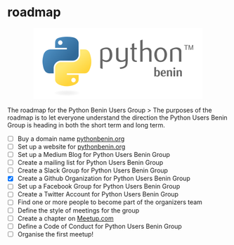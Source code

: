 # roadmap
<p align="center">
<img src="logo.png">
</p>
The roadmap for the Python Benin Users Group
> The purposes of the roadmap is to let everyone understand the direction the Python Users Benin Group is heading in both the short term and long term.

- [ ] Buy a domain name [pythonbenin.org](https://pythonbenin.org)
- [ ] Set up a website for [pythonbenin.org](https://pythonbenin.org)
- [ ] Set up a Medium Blog for Python Users Benin Group
- [ ] Create a mailing list for Python Users Benin Group
- [ ] Create a Slack Group for Python Users Benin Group
- [x] Create a Github Organization for Python Users Benin Group
- [ ] Set up a Facebook Group for Python Users Benin Group
- [ ] Create a Twitter Account for Python Users Benin Group
- [ ] Find one or more people to become part of the organizers team
- [ ] Define the style of meetings for the group
- [ ] Create a chapter on [Meetup.com](https://meetup.com)
- [ ] Define a Code of Conduct for Python Users Benin Group
- [ ] Organise the first meetup!
